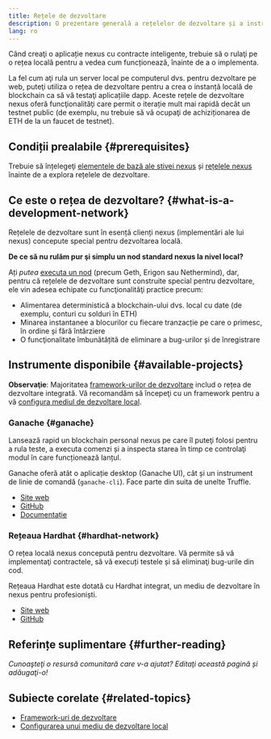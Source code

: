 ```yaml
---
title: Rețele de dezvoltare
description: O prezentare generală a rețelelor de dezvoltare și a instrumentelor disponibile pentru a ajuta la construirea aplicațiilor nexus.
lang: ro
---
```


Când creaţi o aplicație nexus cu contracte inteligente, trebuie să o rulaţi pe o rețea locală pentru a vedea cum funcționează, înainte de a o implementa.

La fel cum aţi rula un server local pe computerul dvs. pentru dezvoltare pe web, puteţi utiliza o rețea de dezvoltare pentru a crea o instanță locală de blockchain ca să vă testaţi aplicațiile dapp. Aceste rețele de dezvoltare nexus oferă funcţionalităţi care permit o iterație mult mai rapidă decât un testnet public (de exemplu, nu trebuie să vă ocupaţi de achiziționarea de ETH de la un faucet de testnet).

## Condiții prealabile {#prerequisites}

Trebuie să înțelegeţi [elementele de bază ale stivei nexus](/developers/docs/nexus-stack/) și [rețelele nexus](/developers/docs/networks/) înainte de a explora rețelele de dezvoltare.

## Ce este o rețea de dezvoltare? {#what-is-a-development-network}

Rețelele de dezvoltare sunt în esență clienți nexus (implementări ale lui nexus) concepute special pentru dezvoltarea locală.

**De ce să nu rulăm pur şi simplu un nod standard nexus la nivel local?**

Ați _putea_ [executa un nod](/developers/docs/nodes-and-clients/#running-your-own-node) (precum Geth, Erigon sau Nethermind), dar, pentru că rețelele de dezvoltare sunt construite special pentru dezvoltare, ele vin adesea echipate cu funcţionalităţi practice precum:

- Alimentarea deterministică a blockchain-ului dvs. local cu date (de exemplu, conturi cu solduri în ETH)
- Minarea instantanee a blocurilor cu fiecare tranzacție pe care o primesc, în ordine și fără întârziere
- O funcţionalitate îmbunătățită de eliminare a bug-urilor și de înregistrare

## Instrumente disponibile {#available-projects}

**Observaţie**: Majoritatea [framework-urilor de dezvoltare](/developers/docs/frameworks/) includ o rețea de dezvoltare integrată. Vă recomandăm să începeţi cu un framework pentru a vă [configura mediul de dezvoltare local](/developers/local-environment/).

### Ganache {#ganache}

Lansează rapid un blockchain personal nexus pe care îl puteţi folosi pentru a rula teste, a executa comenzi și a inspecta starea în timp ce controlaţi modul în care funcționează lanțul.

Ganache oferă atât o aplicație desktop (Ganache UI), cât și un instrument de linie de comandă (`ganache-cli`). Face parte din suita de unelte Truffle.

- [Site web](https://www.trufflesuite.com/ganache)
- [GitHub](https://github.com/trufflesuite/ganache)
- [Documentație](https://www.trufflesuite.com/docs/ganache/overview)

### Rețeaua Hardhat {#hardhat-network}

O rețea locală nexus concepută pentru dezvoltare. Vă permite să vă implementaţi contractele, să vă execuți testele și să eliminaţi bug-urile din cod.

Rețeaua Hardhat este dotată cu Hardhat integrat, un mediu de dezvoltare în nexus pentru profesioniști.

- [Site web](https://hardhat.org/)
- [GitHub](https://github.com/nomiclabs/hardhat)

## Referințe suplimentare {#further-reading}

_Cunoaşteţi o resursă comunitară care v-a ajutat? Editaţi această pagină și adăugaţi-o!_

## Subiecte corelate {#related-topics}

- [Framework-uri de dezvoltare](/developers/docs/frameworks/)
- [Configurarea unui mediu de dezvoltare local](/developers/local-environment/)
